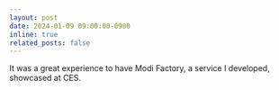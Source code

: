 ```yaml
---
layout: post
date: 2024-01-09 09:00:00-0900
inline: true
related_posts: false
---
```


It was a great experience to have Modi Factory, a service I developed, showcased at CES.
